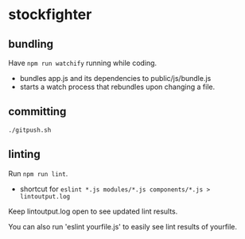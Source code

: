 # stockfighter
## bundling
Have `npm run watchify` running while coding. 
- bundles app.js and its dependencies to public/js/bundle.js
- starts a watch process that rebundles upon changing a file.

## committing
`./gitpush.sh`

## linting
Run `npm run lint`.
- shortcut for `eslint *.js modules/*.js components/*.js > lintoutput.log`

Keep lintoutput.log open to see updated lint results.

You can also run 'eslint yourfile.js' to easily see lint results of yourfile.
